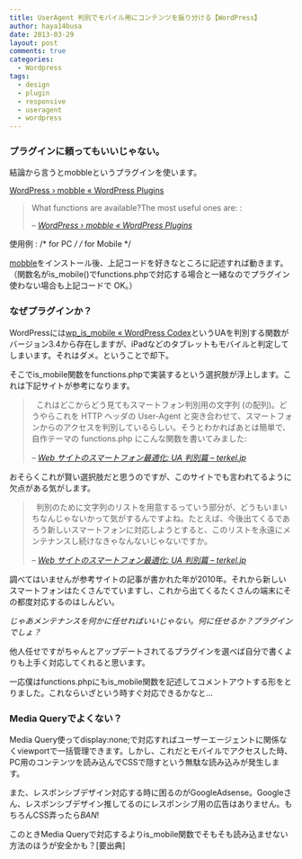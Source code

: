 ```yaml
---
title: UserAgent 判別でモバイル用にコンテンツを振り分ける【WordPress】
author: haya14busa
date: 2013-03-29
layout: post
comments: true
categories:
  - Wordpress
tags:
  - design
  - plugin
  - responsive
  - useragent
  - wordpress
---
```

### プラグインに頼ってもいいじゃない。

結論から言うとmobbleというプラグインを使います。

[WordPress › mobble « WordPress Plugins][1]

> What functions are available?The most useful ones are:
> :       <?php 
>         is_handheld(); // any handheld device (phone, tablet, Nintendo)
>         is_mobile(); // any type of mobile phone (iPhone, Android, etc)
>         is_tablet(); // any tablet device
>         is_ios(); // any Apple device (iPhone, iPad, iPod)
>         ?>
>            
> 
> &#8211; <cite><a href="http://wordpress.org/extend/plugins/mobble/faq/">WordPress › mobble « WordPress Plugins</a></cite>

使用例
:       <?php if (( !function_exists(’is_mobile’)) || !is_mobile()) :?>
        /* for PC */
        <?php else :?>
        /* for Mobile */
        <?php endif; ?>
        

[mobble][1]をインストール後、上記コードを好きなところに記述すれば動きます。  
（関数名がis_mobile()でfunctions.phpで対応する場合と一緒なのでプラグイン使わない場合も上記コードで OK。）

### なぜプラグインか？

WordPressには[wp\_is\_mobile « WordPress Codex][2]というUAを判別する関数がバージョン3.4から存在しますが、iPadなどのタブレットもモバイルと判定してしまいます。それはダメ。ということで却下。

そこでis_mobile関数をfunctions.phpで実装するという選択肢が浮上します。これは下記サイトが参考になります。

>   
> これはどこからどう見てもスマートフォン判別用の文字列 (の配列)。どうやらこれを HTTP ヘッダの User-Agent と突き合わせて、スマートフォンからのアクセスを判別しているらしい。そうとわかればあとは簡単で、自作テーマの functions.php にこんな関数を書いてみました:      
> 
> &#8211; <cite><a href="http://terkel.jp/archives/2010/08/optimizing-websites-for-smartphones-with-ua-detection/">Web サイトのスマートフォン最適化: UA 判別篇 – terkel.jp</a></cite>

おそらくこれが賢い選択肢だと思うのですが、このサイトでも言われてるように欠点がある気がします。

>   
> 判別のために文字列のリストを用意するっていう部分が、どうもいまいちなんじゃないかって気がするんですよね。たとえば、今後出てくるであろう新しいスマートフォンに対応しようとすると、このリストを永遠にメンテナンスし続けなきゃなんないじゃないですか。      
> 
> &#8211; <cite><a href="http://terkel.jp/archives/2010/08/optimizing-websites-for-smartphones-with-ua-detection/">Web サイトのスマートフォン最適化: UA 判別篇 – terkel.jp</a></cite>

調べてはいませんが参考サイトの記事が書かれた年が2010年。それから新しいスマートフォンはたくさんでていますし、これから出てくるたくさんの端末にその都度対応するのはしんどい。

*じゃあメンテナンスを何かに任せればいいじゃない。何に任せるか？プラグインでしょ？*

他人任せですがちゃんとアップデートされてるプラグインを選べば自分で書くよりも上手く対応してくれると思います。

一応僕はfunctions.phpにもis_mobile関数を記述してコメントアウトする形をとりました。これならいざという時すぐ対応できるかなと…

### Media Queryでよくない？

Media Query使ってdisplay:none;で対応すればユーザーエージェントに関係なくviewportで一括管理できます。しかし、これだとモバイルでアクセスした時、PC用のコンテンツを読み込んでCSSで隠すという無駄な読み込みが発生します。

また、レスポンシブデザイン対応する時に困るのがGoogleAdsense。Googleさん、レスポンシブデザイン推してるのにレスポンシブ用の広告はありません。もちろんCSS弄ったら*BAN*!

このときMedia Queryで対応するよりis_mobile関数でそもそも読み込ませない方法のほうが安全かも？[要出典]

 [1]: http://wordpress.org/extend/plugins/mobble/
 [2]: http://codex.wordpress.org/Function_Reference/wp_is_mobile
